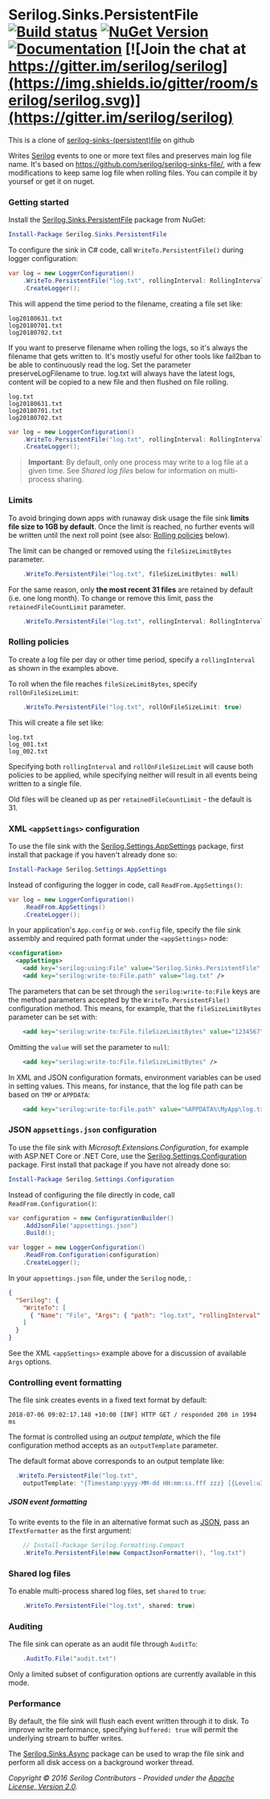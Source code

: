 # Serilog.Sinks.PersistentFile [![Build status](https://ci.appveyor.com/api/projects/status/hh9gymy0n6tne46j?svg=true)](https://ci.appveyor.com/project/serilog/serilog-sinks-file) [![NuGet Version](http://img.shields.io/nuget/v/Serilog.Sinks.PersistentFile.svg?style=flat)](https://www.nuget.org/packages/Serilog.Sinks.PersistentFile/) [![Documentation](https://img.shields.io/badge/docs-wiki-yellow.svg)](https://github.com/serilog/serilog/wiki) [![Join the chat at https://gitter.im/serilog/serilog](https://img.shields.io/gitter/room/serilog/serilog.svg)](https://gitter.im/serilog/serilog)

This is a clone of [serilog-sinks-(persistent)file](https://github.com/dfacto-lab/serilog-sinks-file) on github

Writes [Serilog](https://serilog.net) events to one or more text files and preserves main log file name.
It's based on https://github.com/serilog/serilog-sinks-file/, with a few modifications to keep same log file when rolling files.
You can compile it by yoursef or get it on nuget.

### Getting started

Install the [Serilog.Sinks.PersistentFile](https://www.nuget.org/packages/Serilog.Sinks.PersistentFile/) package from NuGet:

```powershell
Install-Package Serilog.Sinks.PersistentFile
```

To configure the sink in C# code, call `WriteTo.PersistentFile()` during logger configuration:

```csharp
var log = new LoggerConfiguration()
    .WriteTo.PersistentFile("log.txt", rollingInterval: RollingInterval.Day)
    .CreateLogger();
```

This will append the time period to the filename, creating a file set like:

```
log20180631.txt
log20180701.txt
log20180702.txt
```

If you want to preserve filename when rolling the logs, so it's always the filename that gets written to.
It's mostly useful for other tools like fail2ban to be able to continuously read the log.
Set the parameter preserveLogFilename to true. log.txt will always have the latest logs,     content will be copied to a new file and then flushed on file rolling.


```
log.txt
log20180631.txt
log20180701.txt
log20180702.txt
```

```csharp
var log = new LoggerConfiguration()
    .WriteTo.PersistentFile("log.txt", rollingInterval: RollingInterval.Day, preserveLogFilename: true)
    .CreateLogger();
```

> **Important**: By default, only one process may write to a log file at a given time. See _Shared log files_ below for information on multi-process sharing.

### Limits

To avoid bringing down apps with runaway disk usage the file sink **limits file size to 1GB by default**. Once the limit is reached, no further events will be written until the next roll point (see also: [Rolling policies](#rolling-policies) below).

The limit can be changed or removed using the `fileSizeLimitBytes` parameter.

```csharp
    .WriteTo.PersistentFile("log.txt", fileSizeLimitBytes: null)
```

For the same reason, only **the most recent 31 files** are retained by default (i.e. one long month). To change or remove this limit, pass the `retainedFileCountLimit` parameter.

```csharp
    .WriteTo.PersistentFile("log.txt", rollingInterval: RollingInterval.Day, retainedFileCountLimit: null)
```

### Rolling policies

To create a log file per day or other time period, specify a `rollingInterval` as shown in the examples above.

To roll when the file reaches `fileSizeLimitBytes`, specify `rollOnFileSizeLimit`:

```csharp
    .WriteTo.PersistentFile("log.txt", rollOnFileSizeLimit: true)
```

This will create a file set like:

```
log.txt
log_001.txt
log_002.txt
```

Specifying both `rollingInterval` and `rollOnFileSizeLimit` will cause both policies to be applied, while specifying neither will result in all events being written to a single file.

Old files will be cleaned up as per `retainedFileCountLimit` - the default is 31.

### XML `<appSettings>` configuration

To use the file sink with the [Serilog.Settings.AppSettings](https://github.com/serilog/serilog-settings-appsettings) package, first install that package if you haven't already done so:

```powershell
Install-Package Serilog.Settings.AppSettings
```

Instead of configuring the logger in code, call `ReadFrom.AppSettings()`:

```csharp
var log = new LoggerConfiguration()
    .ReadFrom.AppSettings()
    .CreateLogger();
```

In your application's `App.config` or `Web.config` file, specify the file sink assembly and required path format under the `<appSettings>` node:

```xml
<configuration>
  <appSettings>
    <add key="serilog:using:File" value="Serilog.Sinks.PersistentFile" />
    <add key="serilog:write-to:File.path" value="log.txt" />
```

The parameters that can be set through the `serilog:write-to:File` keys are the method parameters accepted by the `WriteTo.PersistentFile()` configuration method. This means, for example, that the `fileSizeLimitBytes` parameter can be set with:

```xml
    <add key="serilog:write-to:File.fileSizeLimitBytes" value="1234567" />
```

Omitting the `value` will set the parameter to `null`:

```xml
    <add key="serilog:write-to:File.fileSizeLimitBytes" />
```

In XML and JSON configuration formats, environment variables can be used in setting values. This means, for instance, that the log file path can be based on `TMP` or `APPDATA`:

```xml
    <add key="serilog:write-to:File.path" value="%APPDATA%\MyApp\log.txt" />
```

### JSON `appsettings.json` configuration

To use the file sink with _Microsoft.Extensions.Configuration_, for example with ASP.NET Core or .NET Core, use the [Serilog.Settings.Configuration](https://github.com/serilog/serilog-settings-configuration) package. First install that package if you have not already done so:

```powershell
Install-Package Serilog.Settings.Configuration
```

Instead of configuring the file directly in code, call `ReadFrom.Configuration()`:

```csharp
var configuration = new ConfigurationBuilder()
    .AddJsonFile("appsettings.json")
    .Build();

var logger = new LoggerConfiguration()
    .ReadFrom.Configuration(configuration)
    .CreateLogger();
```

In your `appsettings.json` file, under the `Serilog` node, :

```json
{
  "Serilog": {
    "WriteTo": [
      { "Name": "File", "Args": { "path": "log.txt", "rollingInterval": "Day" } }
    ]
  }
}
```

See the XML `<appSettings>` example above for a discussion of available `Args` options.

### Controlling event formatting

The file sink creates events in a fixed text format by default:

```
2018-07-06 09:02:17.148 +10:00 [INF] HTTP GET / responded 200 in 1994 ms
```

The format is controlled using an _output template_, which the file configuration method accepts as an `outputTemplate` parameter.

The default format above corresponds to an output template like:

```csharp
  .WriteTo.PersistentFile("log.txt",
    outputTemplate: "{Timestamp:yyyy-MM-dd HH:mm:ss.fff zzz} [{Level:u3}] {Message:lj}{NewLine}{Exception}")
```

##### JSON event formatting

To write events to the file in an alternative format such as [JSON](https://github.com/serilog/serilog-formatting-compact), pass an `ITextFormatter` as the first argument:

```csharp
    // Install-Package Serilog.Formatting.Compact
    .WriteTo.PersistentFile(new CompactJsonFormatter(), "log.txt")
```

### Shared log files

To enable multi-process shared log files, set `shared` to `true`:

```csharp
    .WriteTo.PersistentFile("log.txt", shared: true)
```

### Auditing

The file sink can operate as an audit file through `AuditTo`:

```csharp
    .AuditTo.File("audit.txt")
```

Only a limited subset of configuration options are currently available in this mode.

### Performance

By default, the file sink will flush each event written through it to disk. To improve write performance, specifying `buffered: true` will permit the underlying stream to buffer writes.

The [Serilog.Sinks.Async](https://github.com/serilog/serilog-sinks-async) package can be used to wrap the file sink and perform all disk access on a background worker thread.

_Copyright &copy; 2016 Serilog Contributors - Provided under the [Apache License, Version 2.0](http://apache.org/licenses/LICENSE-2.0.html)._
